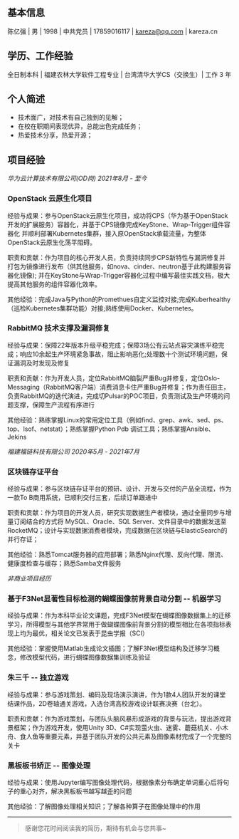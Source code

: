 ## 基本信息

陈亿强 | 男 | 1998 | 中共党员 | 17859016117 | kareza@qq.com | kareza.cn

## 学历、工作经验

全日制本科 | 福建农林大学软件工程专业 | 台湾清华大学CS（交换生）| 工作 3 年

## 个人简述

- 技术面广，对技术有自己独到的见解；
- 在校在职期间表现优异，总能出色完成任务；
- 热爱技术分享，热爱开源；

## 项目经验 

*华为云计算技术有限公司(OD岗)  2021年8月 - 至今*

### OpenStack 云原生化项目

经验与成果：参与OpenStack云原生化项目，成功将CPS（华为基于OpenStack开发的扩展服务）容器化，并基于CPS镜像完成KeyStone、Wrap-Trigger组件容器化
并顺利部署Kubernetes集群，接入原OpenStack承载流量，为整体OpenStack云原生化荡平阻碍。

职责和贡献：作为项目的核心开发人员，负责持续同步CPS新特性与漏洞修复并打包为镜像进行发布（供其他服务，如nova、cinder、neutron基于此构建服务容器化镜像);
并在KeyStone与Wrap-Trigger容器化过程中编写最佳实践文档，极大提高其他服务的组件容器化效率。

其他经验：完成Java与Python的Promethues自定义监控对接;完成Kuberhealthy（巡检Kubernetes集群功能）对接;熟练使用Docker、Kubernetes。

### RabbitMQ 技术支撑及漏洞修复

经验与成果：保障22年版本升级平稳完成；保障3场公有云站点容灾演练平稳完成；响应10余起生产环境紧急事故，阻止影响恶化;处理数十个测试环境问题，保证漏洞及时发现及修复

职责和贡献：作为开发人员，定位RabbitMQ脑裂严重Bug并修复，定位Oslo-Messaging（RabbitMQ客户端）消费消息卡住严重Bug并修复；作为责任田主，负责RabbitMQ的迭代演进，完成切Pulsar的POC项目，负责测试及生产环境的问题支撑，保障生产流程有序进行

其他经验：熟练掌握Linux的常用定位工具（例如find、grep、awk、sed、ps、top、lsof、netstat）；熟练掌握Python Pdb 调试工具；熟练掌握Ansible、Jekins

*福建福链科技有限公司 2020年5月 - 2021年7月*

### 区块链存证平台

经验与成果：参与区块链存证平台的预研、设计、开发与交付的产品全流程，作为一款To B商用系统，已顺利交付三套，后续订单跟进中

职责和贡献：作为项目的开发人员，研究实现数据生产者模块，通过全量同步与增量订阅结合的方式将 MySQL、Oracle、SQL Server、文件目录中的数据发送至RocketMQ；设计与实现数据消费者模块，完成数据在区块链与ElasticSearch的并行存证；

其他经验：熟悉Tomcat服务器的应用部署；熟悉Nginx代理、反向代理、限流、健康度检查与缓存；熟悉Samba文件服务

*非商业项目经历*

### 基于F3Net显著性目标检测的蝴蝶图像前背景自动分割 -- 机器学习

经验与成果：作为本科毕业论文课题，完成F3Net模型在蝴蝶图像数据集上的迁移学习，所得模型与其他学界常用于做蝴蝶图像前背景分割的模型相比在各项指标表现上均为最优，相关论文已发表于昆虫学报（SCI）

其他经验：掌握使用Matlab生成论文插图；了解F3Net模型结构及迁移学习概念，修改模型代码，进行蝴蝶图像数据集训练及验证

### 朱三千 -- 独立游戏

经验与成果：参与游戏策划、编码及现场演示演讲，作为1款4人团队开发的课堂结课作品，2D卷轴通关游戏，入选台湾高校游戏设计联赛决赛（台北）。

职责和贡献：作为游戏策划，与团队头脑风暴形成游戏的背景与玩法，提出游戏背景框架；作为游戏开发，使用Unity 3D、C#实现萤火虫、迷雾、蘑菇机关、小木舟、食人鱼等重要元素，并基于团队开发的公共元素及图像素材完成了一个完整的关卡

### 黑板板书矫正 -- 图像处理

经验与成果：使用Jupyter编写图像处理代码，根据像素分布确定单词重心后将句子的重心对齐，解决黑板板书越写越歪的问题

其他经验：了解图像处理相关知识；了解各种算子在图像处理中的作用

---

> 感谢您花时间阅读我的简历，期待有机会与您共事~
